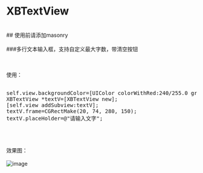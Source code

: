 # XBTextView
<br>
## 使用前请添加masonry
<br><br>
###多行文本输入框，支持自定义最大字数，带清空按钮

<br><br>使用：<br><br>
<pre>
self.view.backgroundColor=[UIColor colorWithRed:240/255.0 green:240/255.0 blue:240/255.0 alpha:1.0];
XBTextView *textV=[XBTextView new];
[self.view addSubview:textV];
textV.frame=CGRectMake(20, 74, 280, 150);
textV.placeHolder=@"请输入文字";
</pre>
<br><br><br>
效果图：<br><br>
![image](https://github.com/huisedediao/XBTextView/raw/master/show.png)
